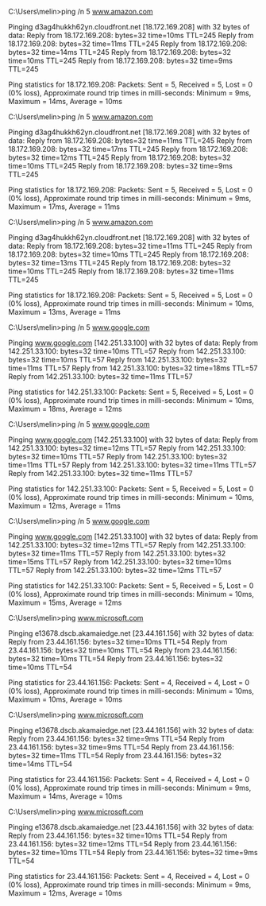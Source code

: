 C:\Users\melin>ping /n 5 www.amazon.com

Pinging d3ag4hukkh62yn.cloudfront.net [18.172.169.208] with 32 bytes of data:
Reply from 18.172.169.208: bytes=32 time=10ms TTL=245
Reply from 18.172.169.208: bytes=32 time=11ms TTL=245
Reply from 18.172.169.208: bytes=32 time=14ms TTL=245
Reply from 18.172.169.208: bytes=32 time=10ms TTL=245
Reply from 18.172.169.208: bytes=32 time=9ms TTL=245

Ping statistics for 18.172.169.208:
    Packets: Sent = 5, Received = 5, Lost = 0 (0% loss),
Approximate round trip times in milli-seconds:
    Minimum = 9ms, Maximum = 14ms, Average = 10ms

C:\Users\melin>ping /n 5 www.amazon.com

Pinging d3ag4hukkh62yn.cloudfront.net [18.172.169.208] with 32 bytes of data:
Reply from 18.172.169.208: bytes=32 time=11ms TTL=245
Reply from 18.172.169.208: bytes=32 time=17ms TTL=245
Reply from 18.172.169.208: bytes=32 time=12ms TTL=245
Reply from 18.172.169.208: bytes=32 time=10ms TTL=245
Reply from 18.172.169.208: bytes=32 time=9ms TTL=245

Ping statistics for 18.172.169.208:
    Packets: Sent = 5, Received = 5, Lost = 0 (0% loss),
Approximate round trip times in milli-seconds:
    Minimum = 9ms, Maximum = 17ms, Average = 11ms

C:\Users\melin>ping /n 5 www.amazon.com

Pinging d3ag4hukkh62yn.cloudfront.net [18.172.169.208] with 32 bytes of data:
Reply from 18.172.169.208: bytes=32 time=11ms TTL=245
Reply from 18.172.169.208: bytes=32 time=10ms TTL=245
Reply from 18.172.169.208: bytes=32 time=13ms TTL=245
Reply from 18.172.169.208: bytes=32 time=10ms TTL=245
Reply from 18.172.169.208: bytes=32 time=11ms TTL=245

Ping statistics for 18.172.169.208:
    Packets: Sent = 5, Received = 5, Lost = 0 (0% loss),
Approximate round trip times in milli-seconds:
    Minimum = 10ms, Maximum = 13ms, Average = 11ms
    
C:\Users\melin>ping /n 5 www.google.com

Pinging www.google.com [142.251.33.100] with 32 bytes of data:
Reply from 142.251.33.100: bytes=32 time=10ms TTL=57
Reply from 142.251.33.100: bytes=32 time=10ms TTL=57
Reply from 142.251.33.100: bytes=32 time=11ms TTL=57
Reply from 142.251.33.100: bytes=32 time=18ms TTL=57
Reply from 142.251.33.100: bytes=32 time=11ms TTL=57

Ping statistics for 142.251.33.100:
    Packets: Sent = 5, Received = 5, Lost = 0 (0% loss),
Approximate round trip times in milli-seconds:
    Minimum = 10ms, Maximum = 18ms, Average = 12ms

C:\Users\melin>ping /n 5 www.google.com

Pinging www.google.com [142.251.33.100] with 32 bytes of data:
Reply from 142.251.33.100: bytes=32 time=12ms TTL=57
Reply from 142.251.33.100: bytes=32 time=10ms TTL=57
Reply from 142.251.33.100: bytes=32 time=11ms TTL=57
Reply from 142.251.33.100: bytes=32 time=11ms TTL=57
Reply from 142.251.33.100: bytes=32 time=11ms TTL=57

Ping statistics for 142.251.33.100:
    Packets: Sent = 5, Received = 5, Lost = 0 (0% loss),
Approximate round trip times in milli-seconds:
    Minimum = 10ms, Maximum = 12ms, Average = 11ms

C:\Users\melin>ping /n 5 www.google.com

Pinging www.google.com [142.251.33.100] with 32 bytes of data:
Reply from 142.251.33.100: bytes=32 time=12ms TTL=57
Reply from 142.251.33.100: bytes=32 time=11ms TTL=57
Reply from 142.251.33.100: bytes=32 time=15ms TTL=57
Reply from 142.251.33.100: bytes=32 time=10ms TTL=57
Reply from 142.251.33.100: bytes=32 time=12ms TTL=57

Ping statistics for 142.251.33.100:
    Packets: Sent = 5, Received = 5, Lost = 0 (0% loss),
Approximate round trip times in milli-seconds:
    Minimum = 10ms, Maximum = 15ms, Average = 12ms

C:\Users\melin>ping www.microsoft.com

Pinging e13678.dscb.akamaiedge.net [23.44.161.156] with 32 bytes of data:
Reply from 23.44.161.156: bytes=32 time=10ms TTL=54
Reply from 23.44.161.156: bytes=32 time=10ms TTL=54
Reply from 23.44.161.156: bytes=32 time=10ms TTL=54
Reply from 23.44.161.156: bytes=32 time=10ms TTL=54

Ping statistics for 23.44.161.156:
    Packets: Sent = 4, Received = 4, Lost = 0 (0% loss),
Approximate round trip times in milli-seconds:
    Minimum = 10ms, Maximum = 10ms, Average = 10ms

C:\Users\melin>ping www.microsoft.com

Pinging e13678.dscb.akamaiedge.net [23.44.161.156] with 32 bytes of data:
Reply from 23.44.161.156: bytes=32 time=9ms TTL=54
Reply from 23.44.161.156: bytes=32 time=9ms TTL=54
Reply from 23.44.161.156: bytes=32 time=11ms TTL=54
Reply from 23.44.161.156: bytes=32 time=14ms TTL=54

Ping statistics for 23.44.161.156:
    Packets: Sent = 4, Received = 4, Lost = 0 (0% loss),
Approximate round trip times in milli-seconds:
    Minimum = 9ms, Maximum = 14ms, Average = 10ms

C:\Users\melin>ping www.microsoft.com

Pinging e13678.dscb.akamaiedge.net [23.44.161.156] with 32 bytes of data:
Reply from 23.44.161.156: bytes=32 time=10ms TTL=54
Reply from 23.44.161.156: bytes=32 time=12ms TTL=54
Reply from 23.44.161.156: bytes=32 time=10ms TTL=54
Reply from 23.44.161.156: bytes=32 time=9ms TTL=54

Ping statistics for 23.44.161.156:
    Packets: Sent = 4, Received = 4, Lost = 0 (0% loss),
Approximate round trip times in milli-seconds:
    Minimum = 9ms, Maximum = 12ms, Average = 10ms
